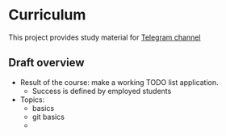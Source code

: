 # Curriculum
This project provides study material for [Telegram channel](https://t.me/learniteasy2)

## Draft overview
* Result of the course: make a working TODO list application.
  * Success is defined by employed students  
* Topics:
  * basics
  * git basics
  * 
